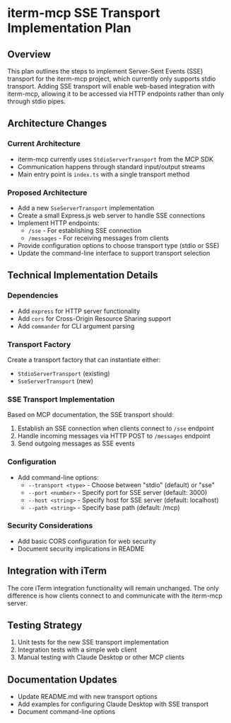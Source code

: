 # iterm-mcp SSE Transport Implementation Plan

## Overview
This plan outlines the steps to implement Server-Sent Events (SSE) transport for the iterm-mcp project, which currently only supports stdio transport. Adding SSE transport will enable web-based integration with iterm-mcp, allowing it to be accessed via HTTP endpoints rather than only through stdio pipes.

## Architecture Changes

### Current Architecture
- iterm-mcp currently uses `StdioServerTransport` from the MCP SDK
- Communication happens through standard input/output streams
- Main entry point is `index.ts` with a single transport method

### Proposed Architecture
- Add a new `SseServerTransport` implementation
- Create a small Express.js web server to handle SSE connections
- Implement HTTP endpoints:
  - `/sse` - For establishing SSE connection
  - `/messages` - For receiving messages from clients
- Provide configuration options to choose transport type (stdio or SSE)
- Update the command-line interface to support transport selection

## Technical Implementation Details

### Dependencies
- Add `express` for HTTP server functionality
- Add `cors` for Cross-Origin Resource Sharing support
- Add `commander` for CLI argument parsing

### Transport Factory
Create a transport factory that can instantiate either:
- `StdioServerTransport` (existing)
- `SseServerTransport` (new)

### SSE Transport Implementation
Based on MCP documentation, the SSE transport should:
1. Establish an SSE connection when clients connect to `/sse` endpoint
2. Handle incoming messages via HTTP POST to `/messages` endpoint
3. Send outgoing messages as SSE events

### Configuration
- Add command-line options:
  - `--transport <type>` - Choose between "stdio" (default) or "sse"
  - `--port <number>` - Specify port for SSE server (default: 3000)
  - `--host <string>` - Specify host for SSE server (default: localhost)
  - `--path <string>` - Specify base path (default: /mcp)

### Security Considerations
- Add basic CORS configuration for web security
- Document security implications in README

## Integration with iTerm
The core iTerm integration functionality will remain unchanged. The only difference is how clients connect to and communicate with the iterm-mcp server.

## Testing Strategy
1. Unit tests for the new SSE transport implementation
2. Integration tests with a simple web client
3. Manual testing with Claude Desktop or other MCP clients

## Documentation Updates
- Update README.md with new transport options
- Add examples for configuring Claude Desktop with SSE transport
- Document command-line options